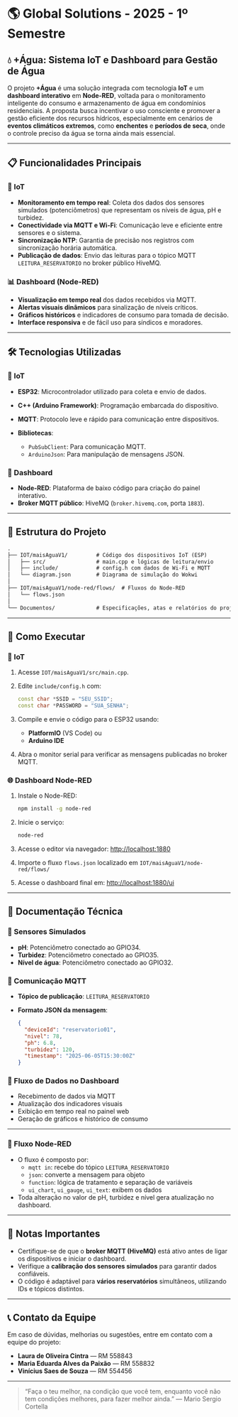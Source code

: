 # 🌎 Global Solutions - 2025 - 1º Semestre

## 💧 +Água: Sistema IoT e Dashboard para Gestão de Água

O projeto **+Água** é uma solução integrada com tecnologia **IoT** e um **dashboard interativo** em **Node-RED**, voltada para o monitoramento inteligente do consumo e armazenamento de água em condomínios residenciais. A proposta busca incentivar o uso consciente e promover a gestão eficiente dos recursos hídricos, especialmente em cenários de **eventos climáticos extremos**, como **enchentes** e **períodos de seca**, onde o controle preciso da água se torna ainda mais essencial.

---

## 📋 Funcionalidades Principais

### 🔌 IoT

* **Monitoramento em tempo real**: Coleta dos dados dos sensores simulados (potenciômetros) que representam os níveis de água, pH e turbidez.
* **Conectividade via MQTT e Wi-Fi**: Comunicação leve e eficiente entre sensores e o sistema.
* **Sincronização NTP**: Garantia de precisão nos registros com sincronização horária automática.
* **Publicação de dados**: Envio das leituras para o tópico MQTT `LEITURA_RESERVATORIO` no broker público HiveMQ.

### 📊 Dashboard (Node-RED)

* **Visualização em tempo real** dos dados recebidos via MQTT.
* **Alertas visuais dinâmicos** para sinalização de níveis críticos.
* **Gráficos históricos** e indicadores de consumo para tomada de decisão.
* **Interface responsiva** e de fácil uso para síndicos e moradores.

---

## 🛠️ Tecnologias Utilizadas

### 🔧 IoT

* **ESP32**: Microcontrolador utilizado para coleta e envio de dados.
* **C++ (Arduino Framework)**: Programação embarcada do dispositivo.
* **MQTT**: Protocolo leve e rápido para comunicação entre dispositivos.
* **Bibliotecas**:

  * `PubSubClient`: Para comunicação MQTT.
  * `ArduinoJson`: Para manipulação de mensagens JSON.

### 🧠 Dashboard

* **Node-RED**: Plataforma de baixo código para criação do painel interativo.
* **Broker MQTT público**: HiveMQ (`broker.hivemq.com`, porta `1883`).

---

## 📂 Estrutura do Projeto

```txt
.
├── IOT/maisAguaV1/         # Código dos dispositivos IoT (ESP)
│   ├── src/                # main.cpp e lógicas de leitura/envio
│   ├── include/            # config.h com dados de Wi-Fi e MQTT
│   └── diagram.json        # Diagrama de simulação do Wokwi
│
├── IOT/maisAguaV1/node-red/flows/  # Fluxos do Node-RED
│   └── flows.json
│
└── Documentos/             # Especificações, atas e relatórios do projeto
```

---

## 🚀 Como Executar

### 🔧 IoT

1. Acesse `IOT/maisAguaV1/src/main.cpp`.
2. Edite `include/config.h` com:

   ```cpp
   const char *SSID = "SEU_SSID";
   const char *PASSWORD = "SUA_SENHA";
   ```
3. Compile e envie o código para o ESP32 usando:

   * **PlatformIO** (VS Code) ou
   * **Arduino IDE**
4. Abra o monitor serial para verificar as mensagens publicadas no broker MQTT.

### 🌐 Dashboard Node-RED

1. Instale o Node-RED:

   ```bash
   npm install -g node-red
   ```
2. Inicie o serviço:

   ```bash
   node-red
   ```
3. Acesse o editor via navegador: [http://localhost:1880](http://localhost:1880)
4. Importe o fluxo `flows.json` localizado em `IOT/maisAguaV1/node-red/flows/`
5. Acesse o dashboard final em: [http://localhost:1880/ui](http://localhost:1880/ui)

---

## 📖 Documentação Técnica

### 📡 Sensores Simulados

* **pH**: Potenciômetro conectado ao GPIO34.
* **Turbidez**: Potenciômetro conectado ao GPIO35.
* **Nível de água**: Potenciômetro conectado ao GPIO32.

### 📢 Comunicação MQTT

* **Tópico de publicação**: `LEITURA_RESERVATORIO`
* **Formato JSON da mensagem**:

  ```json
  {
    "deviceId": "reservatorio01",
    "nivel": 78,
    "ph": 6.8,
    "turbidez": 120,
    "timestamp": "2025-06-05T15:30:00Z"
  }
  ```

### 🔔 Fluxo de Dados no Dashboard

* Recebimento de dados via MQTT
* Atualização dos indicadores visuais
* Exibição em tempo real no painel web
* Geração de gráficos e histórico de consumo

---

### 🧭 Fluxo Node-RED
- O fluxo é composto por:
  - `mqtt in`: recebe do tópico `LEITURA_RESERVATORIO`
  - `json`: converte a mensagem para objeto
  - `function`: lógica de tratamento e separação de variáveis
  - `ui_chart`, `ui_gauge`, `ui_text`: exibem os dados
- Toda alteração no valor de pH, turbidez e nível gera atualização no dashboard.
---

## 📌 Notas Importantes

* Certifique-se de que o **broker MQTT (HiveMQ)** está ativo antes de ligar os dispositivos e iniciar o dashboard.
* Verifique a **calibração dos sensores simulados** para garantir dados confiáveis.
* O código é adaptável para **vários reservatórios** simultâneos, utilizando IDs e tópicos distintos.

---

## 📞 Contato da Equipe

Em caso de dúvidas, melhorias ou sugestões, entre em contato com a equipe do projeto:

* **Laura de Oliveira Cintra** — RM 558843
* **Maria Eduarda Alves da Paixão** — RM 558832
* **Vinícius Saes de Souza** — RM 554456

---

> “Faça o teu melhor, na condição que você tem, enquanto você não tem condições melhores, para fazer melhor ainda.” — Mario Sergio Cortella

